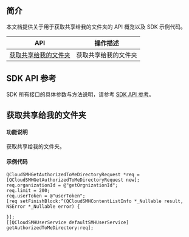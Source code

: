 ## 简介

本文档提供关于用于获取共享给我的文件夹的 API 概览以及 SDK 示例代码。

| API                                                          | 操作描述                         |
| ------------------------------------------------------------ | -------------------------------- |
| [获取共享给我的文件夹](https://cloud.tencent.com/document/product/1339/71304) |获取共享给我的文件夹   |

## SDK API 参考

SDK 所有接口的具体参数与方法说明，请参考 [SDK API 参考](https://smh-sdk-doc-1253960454.cos.ap-guangzhou.myqcloud.com/ios_api_doc/html/index.html)。

## 获取共享给我的文件夹

#### 功能说明

获取共享给我的文件夹。

#### 示例代码

```
QCloudSMHGetAuthorizedToMeDirectoryRequest *req = [QCloudSMHGetAuthorizedToMeDirectoryRequest new];
req.organizationId = @"getOrgnizationId";
req.limit = 200;
req.userToken = @"userToken";
[req setFinishBlock:^(QCloudSMHContentListInfo *_Nullable result, NSError *_Nullable error) {
    
}];
[[QCloudSMHUserService defaultSMHUserService] getAuthorizedToMeDirectory:req];
```